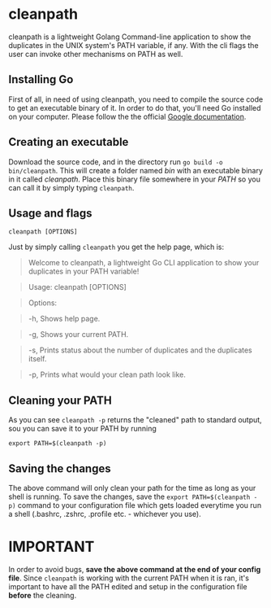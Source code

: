 # cleanpath
cleanpath is a lightweight Golang Command-line application to show the duplicates in the UNIX system's PATH variable, if any. With the cli flags the user can invoke other mechanisms on PATH as well.

## Installing Go
First of all, in need of using cleanpath, you need to compile the source code to get an executable binary of it. In order to do that, you'll need Go installed on your computer. Please follow the the official [Google documentation](https://golang.org/doc/install). 

## Creating an executable
Download the source code, and in the directory run `go build -o bin/cleanpath`. This will create a folder named *bin* with an executable binary in it called *cleanpath*. Place this binary file somewhere in your *PATH* so you can call it by simply typing `cleanpath`.

## Usage and flags
`cleanpath [OPTIONS]`


Just by simply calling `cleanpath` you get the help page, which is:


>Welcome to cleanpath, a lightweight Go CLI application to show your duplicates in your PATH variable!

>Usage: cleanpath [OPTIONS]

>Options:
	
  >-h,		Shows help page.
	
  >-g,		Shows your current PATH.
	
  >-s,		Prints status about the number of duplicates and the duplicates itself.
	
  >-p,		Prints what would your clean path look like.

## Cleaning your PATH
As you can see `cleanpath -p` returns the "cleaned" path to standard output, sou you can save it to your PATH by running 

`export PATH=$(cleanpath -p)`

## Saving the changes
The above command will only clean your path for the time as long as your shell is running. To save the changes, save the `export PATH=$(cleanpath -p)` command to your configuration file which gets loaded everytime you run a shell (.bashrc, .zshrc, .profile etc. - whichever you use).

# IMPORTANT
In order to avoid bugs, **save the above command at the end of your config file**. Since `cleanpath` is working with the current PATH when it is ran, it's important to have all the PATH edited and setup in the configuration file **before** the cleaning.
